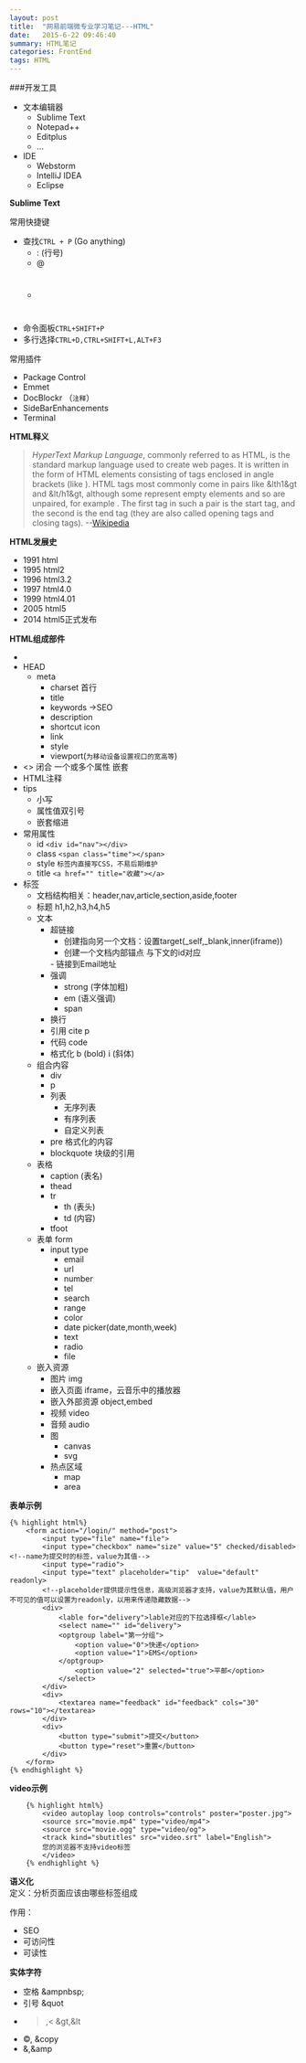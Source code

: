 ```yaml
---
layout: post
title:  "网易前端微专业学习笔记---HTML"
date:   2015-6-22 09:46:40
summary: HTML笔记
categories: FrontEnd
tags: HTML
---
```

###开发工具

- 文本编辑器
	- Sublime Text
	- Notepad++
	- Editplus
	- ...
- IDE
	- Webstorm
	- IntelliJ IDEA
	- Eclipse

<strong>Sublime Text</strong></br>

常用快捷键

- 查找`CTRL + P` (Go anything)
	- : (行号)
	- @
	- #
- 命令面板`CTRL+SHIFT+P`
- 多行选择`CTRL+D,CTRL+SHIFT+L,ALT+F3`

常用插件

- Package Control
- Emmet
- DocBlockr （`注释`）
- SideBarEnhancements
- Terminal

<strong>HTML释义</strong>
> <em>HyperText Markup Language</em>, commonly referred to as HTML, is the standard markup language used to create web pages. It is written in the form of HTML elements consisting of tags enclosed in angle brackets (like <html>). HTML tags most commonly come in pairs like &lth1&gt and &lt/h1&gt, although some represent empty elements and so are unpaired, for example <img>. The first tag in such a pair is the start tag, and the second is the end tag (they are also called opening tags and closing tags).  --[Wikipedia](https://en.wikipedia.org/wiki/HTML)

<strong>HTML发展史</strong><br>

- 1991 html
- 1995 html2
- 1996 html3.2
- 1997 html4.0
- 1999 html4.01
- 2005 html5
- 2014 html5正式发布

<strong>HTML组成部件</strong><br>

- <!DOCTYPE HTML>
- HEAD
	- meta
		- charset 首行
		- title
		- keywords ->SEO
		- description
		- shortcut icon
		- link
		- style
		- viewport(`为移动设备设置视口的宽高等`)
- <> 闭合 一个或多个属性 嵌套
- HTML注释 <span class="red"><!-- --></span>
- tips
	- 小写
	- 属性值双引号
	- 嵌套缩进
- 常用属性
	- id `<div id="nav"></div>`
	- class `<span class="time"></span>`
	- style `标签内直接写CSS，不易后期维护`
	- title  `<a href="" title="收藏"></a>` <!--鼠标hover上去之后提示，给出完整含义-->
- 标签
	- 文档结构相关：header,nav,article,section,aside,footer
	- 标题 h1,h2,h3,h4,h5
	- 文本
		- 超链接 <a href=""></a>
			- 创建指向另一个文档：设置target(_self,_blank,inner(iframe))
			- 创建一个文档内部锚点<a href="#pay"></a> <span class="red">与下文的id对应
			</span>
			- 链接到Email地址 <a href="mailto:ironicstone@163.com,a@b.com"></a>
		 - 强调
		 	- strong (字体加粗)
		 	- em (语义强调)
		 	- span
		 - 换行 <br>
		 - 引用 cite  p
		 - 代码	 code
		 - 格式化 b (bold)  i (斜体)
	- 组合内容
		- div
		- p
		- 列表
			- 无序列表
			- 有序列表
			- 自定义列表
		- pre 格式化的内容
		- blockquote 块级的引用
	- 表格
		- caption (表名)
		- thead
		- tr
			- th (表头)
			- td (内容)
		- tfoot
	- 表单 form
		- input type
			- email
			- url
			- number
			- tel
			- search
			- range
			- color
			- date picker(date,month,week)
			- text
			- radio
			- file
	- 嵌入资源
		- 图片 img
		- 嵌入页面 iframe，云音乐中的播放器
		- 嵌入外部资源 object,embed
		- 视频 video
		- 音频 audio
		- 图
			- canvas
			- svg
		- 热点区域
			- map
			- area

<strong>表单示例</strong>

	{% highlight html%}
		<form action="/login/" method="post">
			<input type="file" name="file">
			<input type="checkbox" name="size" value="5" checked/disabled> <!--name为提交时的标签，value为其值-->
			<input type="radio">
			<input type="text" placeholder="tip"  value="default" readonly>
			<!--placeholder提供提示性信息，高级浏览器才支持，value为其默认值，用户不可见的值可以设置为readonly，以用来传递隐藏数据-->
			<div>
				<lable for="delivery">lable对应的下拉选择框</lable>
				<select name="" id="delivery">
				<optgroup label="第一分组">
					<option value="0">快递</option>
					<option value="1">EMS</option>
				</optgroup>
					<option value="2" selected="true">平邮</option>
				</select>
			</div>
			<div>
				<textarea name="feedback" id="feedback" cols="30" rows="10"></textarea>
			</div>
			<div>
				<button type="submit">提交</button>
				<button type="reset">重置</button>
			</div>
		</form>
	{% endhighlight %}

<strong>video示例</strong>

		{% highlight html%}
			<video autoplay loop controls="controls" poster="poster.jpg">
			<source src="movie.mp4" type="video/mp4">
			<source src="movie.ogg" type="video/og">
			<track kind="sbutitles" src="video.srt" label="English">
			您的浏览器不支持video标签
			</video>
		{% endhighlight %}

<strong>语义化</strong><br>
定义：分析页面应该由哪些标签组成

作用：

- SEO
- 可访问性
- 可读性

<strong>实体字符</strong><br>

- 空格 &ampnbsp;
- 引号 &quot
- >,< &gt,&lt
- ©, &copy
- &,&amp









